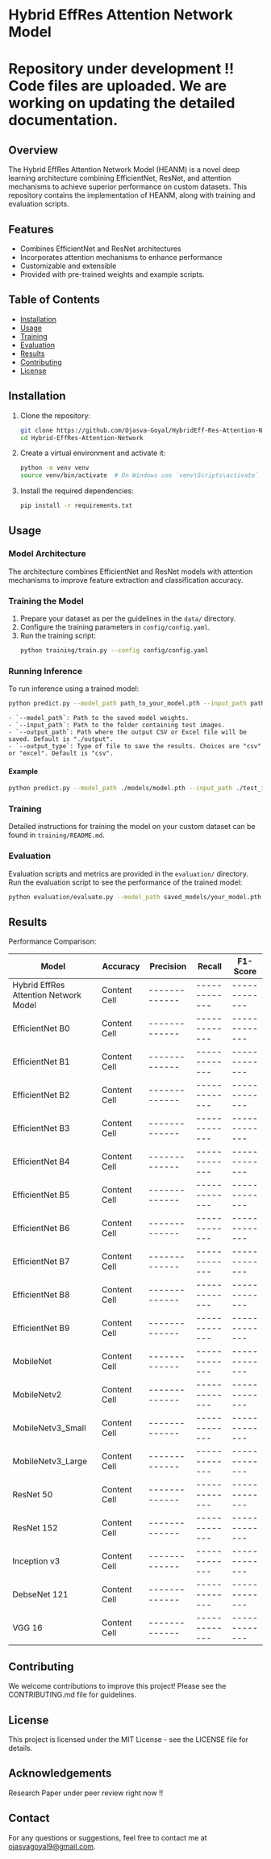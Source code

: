 # Hybrid EffRes Attention Network Model

# Repository under development !! Code files are uploaded. We are working on updating the detailed documentation.

## Overview
The Hybrid EffRes Attention Network Model (HEANM) is a novel deep learning architecture combining EfficientNet, ResNet, and attention mechanisms to achieve superior performance on custom datasets. This repository contains the implementation of HEANM, along with training and evaluation scripts.

## Features
- Combines EfficientNet and ResNet architectures
- Incorporates attention mechanisms to enhance performance
- Customizable and extensible
- Provided with pre-trained weights and example scripts.

## Table of Contents
- [Installation](#installation)
- [Usage](#usage)
- [Training](training)
- [Evaluation](#evaluation)
- [Results](#results)
- [Contributing](contributing)
- [License](#license)

## Installation
1. Clone the repository:
    ```bash
    git clone https://github.com/Ojasva-Goyal/HybridEff-Res-Attention-Network-Model.git
    cd Hybrid-EffRes-Attention-Network
    ```

2. Create a virtual environment and activate it:
    ```bash
    python -m venv venv
    source venv/bin/activate  # On Windows use `venv\Scripts\activate`
    ```

3. Install the required dependencies:
    ```bash
    pip install -r requirements.txt
    ```

## Usage
### Model Architecture
The architecture combines EfficientNet and ResNet models with attention mechanisms to improve feature extraction and classification accuracy.

### Training the Model
1. Prepare your dataset as per the guidelines in the `data/` directory.
2. Configure the training parameters in `config/config.yaml`.
3. Run the training script:
    ```bash
    python training/train.py --config config/config.yaml
    ```

### Running Inference
To run inference using a trained model:
```bash
python predict.py --model_path path_to_your_model.pth --input_path path_to_test_images --output_path output --output_type csv
```

    - `--model_path`: Path to the saved model weights.
    - `--input_path`: Path to the folder containing test images.
    - `--output_path`: Path where the output CSV or Excel file will be saved. Default is "./output".
    - `--output_type`: Type of file to save the results. Choices are "csv" or "excel". Default is "csv".

#### Example

```sh
python predict.py --model_path ./models/model.pth --input_path ./test_images --output_path ./results --output_type excel
```

### Training
Detailed instructions for training the model on your custom dataset can be found in `training/README.md`.

### Evaluation
Evaluation scripts and metrics are provided in the `evaluation/` directory. Run the evaluation script to see the performance of the trained model:

``` bash
python evaluation/evaluate.py --model_path saved_models/your_model.pth --data_path path/to/your/test_data
```
## Results
Performance Comparison:

| Model         | Accuracy      |  Precision     |  Recall       |  F1-Score |
| ------------- | ------------- |  ------------- | ------------- | ------------- |
| Hybrid EffRes Attention Network Model  | Content Cell  | ------------- | ------------- | ------------- |
| EfficientNet B0  | Content Cell  | ------------- | ------------- | ------------- |
| EfficientNet B1  | Content Cell  | ------------- | ------------- | ------------- |
| EfficientNet B2  | Content Cell  | ------------- | ------------- | ------------- |
| EfficientNet B3  | Content Cell  | ------------- | ------------- | ------------- |
| EfficientNet B4  | Content Cell  | ------------- | ------------- | ------------- |
| EfficientNet B5  | Content Cell  | ------------- | ------------- | ------------- |
| EfficientNet B6  | Content Cell  | ------------- | ------------- | ------------- |
| EfficientNet B7  | Content Cell  | ------------- | ------------- | ------------- |
| EfficientNet B8  | Content Cell  | ------------- | ------------- | ------------- |
| EfficientNet B9  | Content Cell  | ------------- | ------------- | ------------- |
| MobileNet  | Content Cell  | ------------- | ------------- | ------------- |
| MobileNetv2  | Content Cell   | ------------- | ------------- | ------------- |
| MobileNetv3_Small  | Content Cell  | ------------- | ------------- | ------------- |
| MobileNetv3_Large  | Content Cell | ------------- | ------------- | ------------- |
| ResNet 50  | Content Cell  | ------------- | ------------- | ------------- |
| ResNet 152  | Content Cell  | ------------- | ------------- | ------------- |
| Inception v3  | Content Cell  | ------------- | ------------- | ------------- |
| DebseNet 121  | Content Cell  | ------------- | ------------- | ------------- |
| VGG 16  | Content Cell  | ------------- | ------------- | ------------- |


## Contributing
We welcome contributions to improve this project! Please see the CONTRIBUTING.md file for guidelines.

## License
This project is licensed under the MIT License - see the LICENSE file for details.

## Acknowledgements
Research Paper under peer review right now !!
## Contact
For any questions or suggestions, feel free to contact me at ojasvagoyal9@gmail.com.


